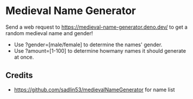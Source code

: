 # Medieval Name Generator
Send a web request to https://medieval-name-generator.deno.dev/ to get a random medieval name and gender!
- Use ?gender=[male/female] to determine the names' gender.
- Use ?amount=[1-100] to determine howmany names it should generate at once.
## Credits
- https://github.com/sadlin53/medievalNameGenerator for name list
